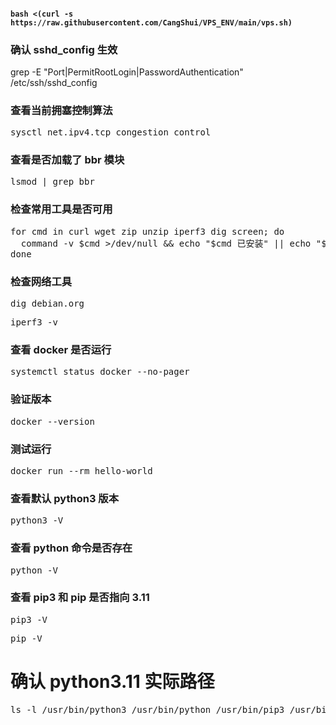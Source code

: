 <h4><code>bash <(curl -s https://raw.githubusercontent.com/CangShui/VPS_ENV/main/vps.sh)
</code></h4>



<h3>确认 sshd_config 生效</h3>
grep -E "Port|PermitRootLogin|PasswordAuthentication" /etc/ssh/sshd_config</pre>

<h3>查看当前拥塞控制算法</h3>
<pre>sysctl net.ipv4.tcp_congestion_control</pre>

<h3>查看是否加载了 bbr 模块</h3>
<pre>lsmod | grep bbr</pre>

<h3>检查常用工具是否可用</h3>
<pre>for cmd in curl wget zip unzip iperf3 dig screen; do
  command -v $cmd >/dev/null && echo "$cmd 已安装" || echo "$cmd 缺失"
done</pre>

<h3>检查网络工具</h3>
<pre>dig debian.org</pre>
<pre>iperf3 -v</pre>


<h3>查看 docker 是否运行</h3>
<pre>systemctl status docker --no-pager</pre>

<h3>验证版本</h3>
<pre>docker --version</pre>

<h3>测试运行</h3>
<pre>docker run --rm hello-world</pre>

<h3>查看默认 python3 版本</h3>
<pre>python3 -V</pre>

<h3>查看 python 命令是否存在</h3>
<pre>python -V</pre>

<h3>查看 pip3 和 pip 是否指向 3.11</h3>
<pre>pip3 -V</pre>
<pre>pip -V</pre>

# 确认 python3.11 实际路径
<pre>ls -l /usr/bin/python3 /usr/bin/python /usr/bin/pip3 /usr/bin/pip</pre>
